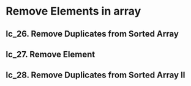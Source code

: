 



# Remove Elements in array

## lc_26. Remove Duplicates from Sorted Array



## lc_27. Remove Element 



## lc_28. Remove Duplicates from Sorted Array II

